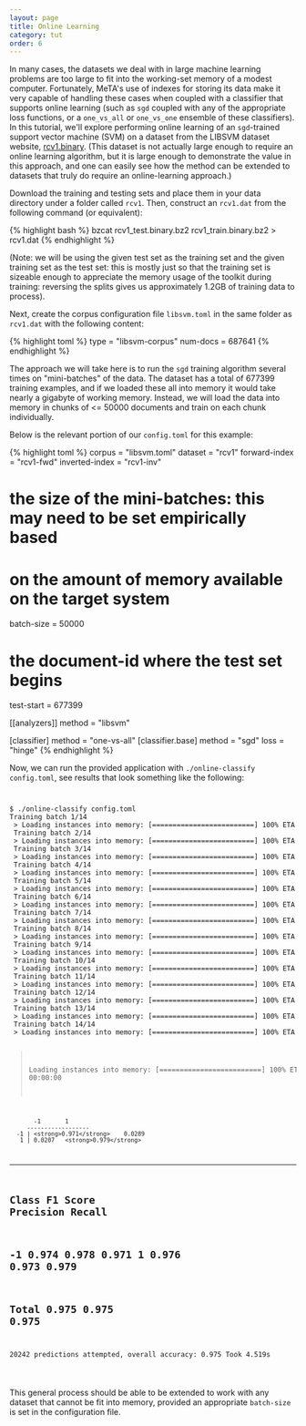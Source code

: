 ```yaml
---
layout: page
title: Online Learning
category: tut
order: 6
---
```


In many cases, the datasets we deal with in large machine learning
problems are too large to fit into the working-set memory of a modest
computer. Fortunately, MeTA's use of indexes for storing its data make it
very capable of handling these cases when coupled with a classifier that
supports online learning (such as `sgd` coupled with any of the
appropriate loss functions, or a `one_vs_all` or `one_vs_one` ensemble of
these classifiers). In this tutorial, we'll explore performing online
learning of an `sgd`-trained support vector machine (SVM) on a dataset from
the LIBSVM dataset website,
[rcv1.binary](http://www.csie.ntu.edu.tw/~cjlin/libsvmtools/datasets/binary.html#rcv1.binary).
(This dataset is not actually large enough to require an online learning
algorithm, but it is large enough to demonstrate the value in this
approach, and one can easily see how the method can be extended to
datasets that truly do require an online-learning approach.)

Download the training and testing sets and place them in your data
directory under a folder called `rcv1`. Then, construct an `rcv1.dat` from
the following command (or equivalent):

{% highlight bash %}
bzcat rcv1_test.binary.bz2 rcv1_train.binary.bz2 > rcv1.dat
{% endhighlight %}

(Note: we will be using the given test set as the training set and the
given training set as the test set: this is mostly just so that the
training set is sizeable enough to appreciate the memory usage of the
toolkit during training: reversing the splits gives us approximately 1.2GB
of training data to process).

Next, create the corpus configuration file `libsvm.toml` in the same folder
as `rcv1.dat` with the following content:

{% highlight toml %}
type = "libsvm-corpus"
num-docs = 687641
{% endhighlight %}

The approach we will take here is to run the `sgd` training algorithm
several times on "mini-batches" of the data. The dataset has a total of
677399 training examples, and if we loaded these all into memory it would
take nearly a gigabyte of working memory. Instead, we will load the data
into memory in chunks of <= 50000 documents and train on each chunk
individually.

Below is the relevant portion of our `config.toml` for this example:

{% highlight toml %}
corpus = "libsvm.toml"
dataset = "rcv1"
forward-index = "rcv1-fwd"
inverted-index = "rcv1-inv"

# the size of the mini-batches: this may need to be set empirically based
# on the amount of memory available on the target system
batch-size = 50000
# the document-id where the test set begins
test-start = 677399

[[analyzers]]
method = "libsvm"

[classifier]
method = "one-vs-all"
    [classifier.base]
    method = "sgd"
    loss = "hinge"
{% endhighlight %}

Now, we can run the provided application with `./online-classify
config.toml`, see results that look something like the following:

<div>
<code>
<pre>
$ ./online-classify config.toml
Training batch 1/14
 > Loading instances into memory: [=========================] 100% ETA 00:00:00
 Training batch 2/14
 > Loading instances into memory: [=========================] 100% ETA 00:00:00
 Training batch 3/14
 > Loading instances into memory: [=========================] 100% ETA 00:00:00
 Training batch 4/14
 > Loading instances into memory: [=========================] 100% ETA 00:00:00
 Training batch 5/14
 > Loading instances into memory: [=========================] 100% ETA 00:00:00
 Training batch 6/14
 > Loading instances into memory: [=========================] 100% ETA 00:00:00
 Training batch 7/14
 > Loading instances into memory: [=========================] 100% ETA 00:00:00
 Training batch 8/14
 > Loading instances into memory: [=========================] 100% ETA 00:00:00
 Training batch 9/14
 > Loading instances into memory: [=========================] 100% ETA 00:00:00
 Training batch 10/14
 > Loading instances into memory: [=========================] 100% ETA 00:00:00
 Training batch 11/14
 > Loading instances into memory: [=========================] 100% ETA 00:00:00
 Training batch 12/14
 > Loading instances into memory: [=========================] 100% ETA 00:00:00
 Training batch 13/14
 > Loading instances into memory: [=========================] 100% ETA 00:00:00
 Training batch 14/14
 > Loading instances into memory: [=========================] 100% ETA 00:00:00

 > Loading instances into memory: [=========================] 100% ETA 00:00:00

           -1       1
         ------------------
      -1 | <strong>0.971</strong>    0.0289
       1 | 0.0207   <strong>0.979</strong>

------------------------------------------------
<strong>Class       F1 Score    Precision   Recall</strong>
------------------------------------------------
-1          0.974       0.978       0.971
1           0.976       0.973       0.979
------------------------------------------------
<strong>Total       0.975       0.975       0.975</strong>
------------------------------------------------
20242 predictions attempted, overall accuracy: 0.975
Took 4.519s
</pre>
</code>
</div>

This general process should be able to be extended to work with any dataset
that cannot be fit into memory, provided an appropriate `batch-size` is set
in the configuration file.
